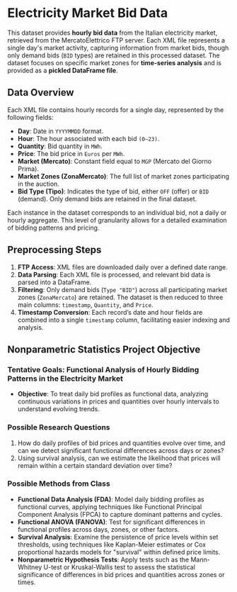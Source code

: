 # Electricity Market Bid Data

This dataset provides **hourly bid data** from the Italian electricity market, retrieved from the MercatoElettrico FTP server. Each XML file represents a single day's market activity, capturing information from market bids, though only demand bids (`BID` types) are retained in this processed dataset. The dataset focuses on specific market zones for **time-series analysis** and is provided as a **pickled DataFrame file**.

## Data Overview

Each XML file contains hourly records for a single day, represented by the following fields:

- **Day**: Date in `YYYYMMDD` format.
- **Hour**: The hour associated with each bid `(0–23)`.
- **Quantity**: Bid quantity in `MWh`.
- **Price**: The bid price in `Euros` per `MWh`.
- **Market (Mercato)**: Constant field equal to `MGP` (Mercato del Giorno Prima).
- **Market Zones (ZonaMercato)**: The full list of market zones participating in the auction.
- **Bid Type (Tipo)**: Indicates the type of bid, either `OFF` (offer) or `BID` (demand). Only demand bids are retained in the final dataset.

Each instance in the dataset corresponds to an individual bid, not a daily or hourly aggregate. This level of granularity allows for a detailed examination of bidding patterns and pricing.

## Preprocessing Steps

1. **FTP Access**: XML files are downloaded daily over a defined date range.
2. **Data Parsing**: Each XML file is processed, and relevant bid data is parsed into a DataFrame.
3. **Filtering**: Only demand bids (`Type "BID"`) across all participating market zones (`ZonaMercato`) are retained. The dataset is then reduced to three main columns: `timestamp`, `Quantity`, and `Price`.
4. **Timestamp Conversion**: Each record’s date and hour fields are combined into a single `timestamp` column, facilitating easier indexing and analysis.

## Nonparametric Statistics Project Objective

### Tentative Goals: Functional Analysis of Hourly Bidding Patterns in the Electricity Market

- **Objective**: To treat daily bid profiles as functional data, analyzing continuous variations in prices and quantities over hourly intervals to understand evolving trends.

### Possible Research Questions

1. How do daily profiles of bid prices and quantities evolve over time, and can we detect significant functional differences across days or zones?
2. Using survival analysis, can we estimate the likelihood that prices will remain within a certain standard deviation over time?

### Possible Methods from Class

- **Functional Data Analysis (FDA)**: Model daily bidding profiles as functional curves, applying techniques like Functional Principal Component Analysis (FPCA) to capture dominant patterns and cycles.
- **Functional ANOVA (FANOVA)**: Test for significant differences in functional profiles across days, zones, or other factors.
- **Survival Analysis**: Examine the persistence of price levels within set thresholds, using techniques like Kaplan-Meier estimates or Cox proportional hazards models for "survival" within defined price limits.
- **Nonparametric Hypothesis Tests**: Apply tests such as the Mann-Whitney U-test or Kruskal-Wallis test to assess the statistical significance of differences in bid prices and quantities across zones or times.


